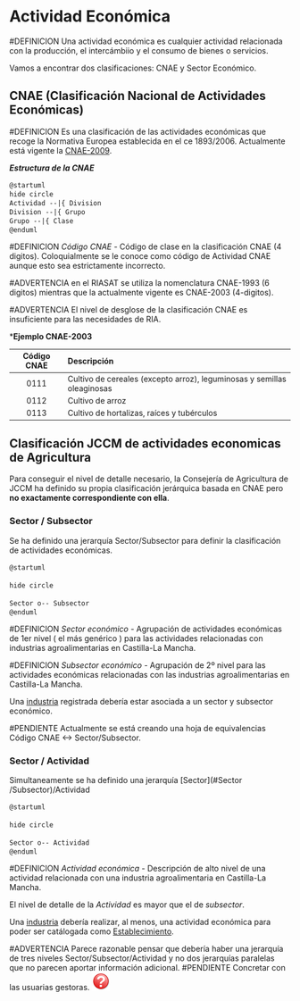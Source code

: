# Actividad Económica

#DEFINICION Una actividad económica es cualquier actividad relacionada con la producción, el intercámbiio y el consumo de bienes o servicios.

Vamos a encontrar dos clasificaciones: CNAE y Sector Económico.

## CNAE (Clasificación Nacional de Actividades Económicas)
#DEFINICION Es una clasificación de las actividades económicas que recoge la Normativa Europea establecida en el ce 1893/2006. Actualmente está vigente la [CNAE-2009](https://www.cnae.com.es/).

***Estructura de la CNAE***
```plantuml
@startuml
hide circle
Actividad --|{ Division
Division --|{ Grupo
Grupo --|{ Clase
@enduml

```

#DEFINICION  *Código CNAE -* Código de clase en la clasificación CNAE (4 digitos).  Coloquialmente se le conoce como código de Actividad CNAE aunque esto sea estrictamente incorrecto.

#ADVERTENCIA en el RIASAT se utiliza la nomenclatura CNAE-1993 (6 digitos) mientras que la actualmente vigente es CNAE-2003 (4-digitos).

#ADVERTENCIA El nivel de desglose de la clasificación CNAE es insuficiente para las necesidades de RIA. 

***Ejemplo CNAE-2003**

|Código CNAE| Descripción |
|:--:|:--|
|0111 |Cultivo de cereales (excepto arroz), leguminosas y semillas oleaginosas|
|0112|Cultivo de arroz|
|0113|Cultivo de hortalizas, raíces y tubérculos|


## Clasificación JCCM de actividades economicas de Agricultura

Para conseguir el nivel de detalle necesario, la Consejería de Agricultura de JCCM ha definido su propia clasificación jerárquica basada en CNAE pero **no exactamente correspondiente con ella**.


### Sector / Subsector
Se ha definido una jerarquía Sector/Subsector para definir la clasificación de actividades económicas.
```plantuml
@startuml

hide circle

Sector o-- Subsector
@enduml
```

#DEFINICION *Sector económico -* Agrupación de actividades económicas de 1er nivel ( el más genérico ) para las actividades relacionadas con industrias agroalimentarias en Castilla-La Mancha.

#DEFINICION *Subsector económico -* Agrupación de 2º nivel para las actividades económicas relacionadas con las industrias agroalimentarias en Castilla-La Mancha.


Una [industria](Establecimientos.md) registrada debería estar asociada a un sector y subsector económico.

#PENDIENTE Actualmente se está creando una hoja de equivalencias Código CNAE <-> Sector/Subsector.


### Sector / Actividad
Simultaneamente se ha definido una jerarquía [Sector](#Sector /Subsector)/Actividad

```plantuml
@startuml

hide circle

Sector o-- Actividad
@enduml
```

#DEFINICION *Actividad económica -* Descripción de alto nivel de una actividad relacionada con una industria agroalimentaria en Castilla-La Mancha.

El nivel de detalle de la *Actividad* es mayor que el de *subsector*.

Una [industria](Establecimientos.md) debería realizar, al menos, una actividad económica para poder ser catálogada como [Establecimiento](./Establecimientos.md).


#ADVERTENCIA Parece razonable pensar que debería haber una jerarquía de tres niveles Sector/Subsector/Actividad y no dos jerarquías paralelas que no parecen aportar información adicional.
#PENDIENTE Concretar con las usuarias gestoras. ![fig2](./_assets/Red_question_icon.png)


